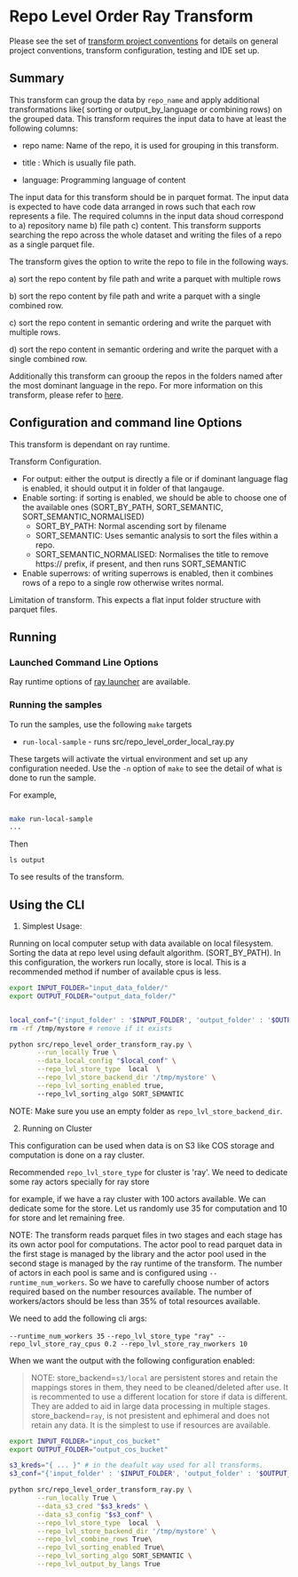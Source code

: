 # Repo Level Order Ray Transform 

Please see the set of
[transform project conventions](../../../README.md#transform-project-conventions)
for details on general project conventions, transform configuration,
testing and IDE set up.

## Summary 

This transform can group the data by `repo_name` and apply additional transformations like( sorting or output_by_language or combining rows) on the  grouped data.
This transform requires the input data to have at least the following columns: 

- repo name: Name of the repo, it is used for grouping in this transform.

- title : Which is usually file path.

- language: Programming language of content

The input data for this transform should be in parquet format. The input data is expected to have code data arranged in rows
such that each row represents a file. The required columns in the input data shoud correspond to a) repository name b) file path
c) content. This transform supports searching the repo across the whole dataset and writing the files of a repo as a single 
parquet file. 

The transform gives the option to write the repo to file in the following ways.

a) sort the repo content by file path and write a parquet with multiple rows

b) sort the repo content by file path and write a parquet with a single combined row.

c) sort the repo content in semantic ordering and write the parquet with multiple rows.

d) sort the repo content in semantic ordering and write the parquet with a single combined row.

Additionally this transform can grooup the repos in the folders named after the most dominant language in the repo. For more information on this transform, please refer to [here](https://arxiv.org/pdf/2407.13739).


## Configuration and command line Options

This transform is dependant on ray runtime. 

Transform Configuration.

- For output:
   either the output is directly a file or if dominant language flag is enabled, it should output
   it in folder of that langauge.
- Enable sorting: 
   if sorting is enabled, we should be able to choose one of the available ones (SORT_BY_PATH, SORT_SEMANTIC, SORT_SEMANTIC_NORMALISED)
     - SORT_BY_PATH: Normal ascending sort by filename
     - SORT_SEMANTIC: Uses semantic analysis to sort the files within a repo.
     - SORT_SEMANTIC_NORMALISED: Normalises the title to remove https:// prefix, if present, and then runs SORT_SEMANTIC
- Enable superrows:
   of writing superrows is enabled, then it combines rows of a repo to a single row otherwise writes normal.


Limitation of transform. This expects a flat input folder structure with parquet files.


## Running

### Launched Command Line Options 

Ray runtime options of [ray launcher](../../../../data-processing-lib/doc/ray-launcher-options.md) are available.

### Running the samples

To run the samples, use the following `make` targets

* `run-local-sample` - runs src/repo_level_order_local_ray.py

These targets will activate the virtual environment and set up any configuration needed.
Use the `-n` option of `make` to see the detail of what is done to run the sample.

For example, 
```sh

make run-local-sample
...
```
Then 
```shell
ls output
```
To see results of the transform.


## Using the CLI

1. Simplest Usage:

Running on local computer setup with data available on local filesystem.
Sorting the data at repo level using default algorithm. (SORT_BY_PATH).
In this configuration, the workers run locally, store is local.
This is a recommended method if number of available cpus is less.

```sh
export INPUT_FOLDER="input_data_folder/"
export OUTPUT_FOLDER="output_data_folder/"


local_conf="{'input_folder' : '$INPUT_FOLDER', 'output_folder' : '$OUTPUT_FOLDER'  }"
rm -rf /tmp/mystore # remove if it exists

python src/repo_level_order_transform_ray.py \
       --run_locally True \
       --data_local_config "$local_conf" \
       --repo_lvl_store_type  local  \
       --repo_lvl_store_backend_dir '/tmp/mystore' \
       --repo_lvl_sorting_enabled true,
       --repo_lvl_sorting_algo SORT_SEMANTIC
```

NOTE: Make sure you use an empty folder as `repo_lvl_store_backend_dir`. 


2. Running on Cluster

This configuration can be used when data is on S3 like COS storage and computation is done
on a ray cluster.

Recommended `repo_lvl_store_type` for cluster is 'ray'. We need to dedicate some ray actors specially for
ray store

for example, if we have a ray cluster with 100 actors available. We can dedicate some for the store. Let us randomly
use 35 for computation and 10 for store and let remaining free. 

NOTE: The transform reads parquet files in two stages and each stage has its own actor pool for computations. The 
actor pool to read parquet data in the first stage is managed by the library and the actor pool used in the second stage
is managed by the ray runtime of the transform. The number of actors in each pool is same and is configured using `--runtime_num_workers`.
So we have to carefully choose number of actors required based on the number resources available. 
The number of workers/actors should be less than 35% of total resources available. 

We need to add the following cli args:

 `--runtime_num_workers 35` 
 `--repo_lvl_store_type "ray" --repo_lvl_store_ray_cpus 0.2 --repo_lvl_store_ray_nworkers 10` 

When we want the output with the following configuration enabled:

> NOTE: store_backend=`s3/local` are persistent stores and retain the mappings stores in them, they need to be cleaned/deleted after use. It is recommented to use a different location for store if data is different. They are added to aid in large data processing in multiple stages.
  store_backend=`ray`, is not presistent and ephimeral and does not retain any data. It is the simplest to use if resources are available.
 

```sh
export INPUT_FOLDER="input_cos_bucket"
export OUTPUT_FOLDER="output_cos_bucket"

s3_kreds="{ ... }" # in the deafult way used for all transforms. 
s3_conf="{'input_folder' : '$INPUT_FOLDER', 'output_folder' : '$OUTPUT_FOLDER'  }"

python src/repo_level_order_transform_ray.py \
       --run_locally True \
       --data_s3_cred "$s3_kreds" \
       --data_s3_config "$s3_conf" \
       --repo_lvl_store_type  local  \
       --repo_lvl_store_backend_dir '/tmp/mystore' \
       --repo_lvl_combine_rows True\
       --repo_lvl_sorting_enabled True\
       --repo_lvl_sorting_algo SORT_SEMANTIC \
       --repo_lvl_output_by_langs True   
```
